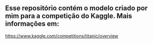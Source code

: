 ## Esse repositório contém o modelo criado por mim para a competição do Kaggle. Mais informações em:

https://www.kaggle.com/competitions/titanic/overview
